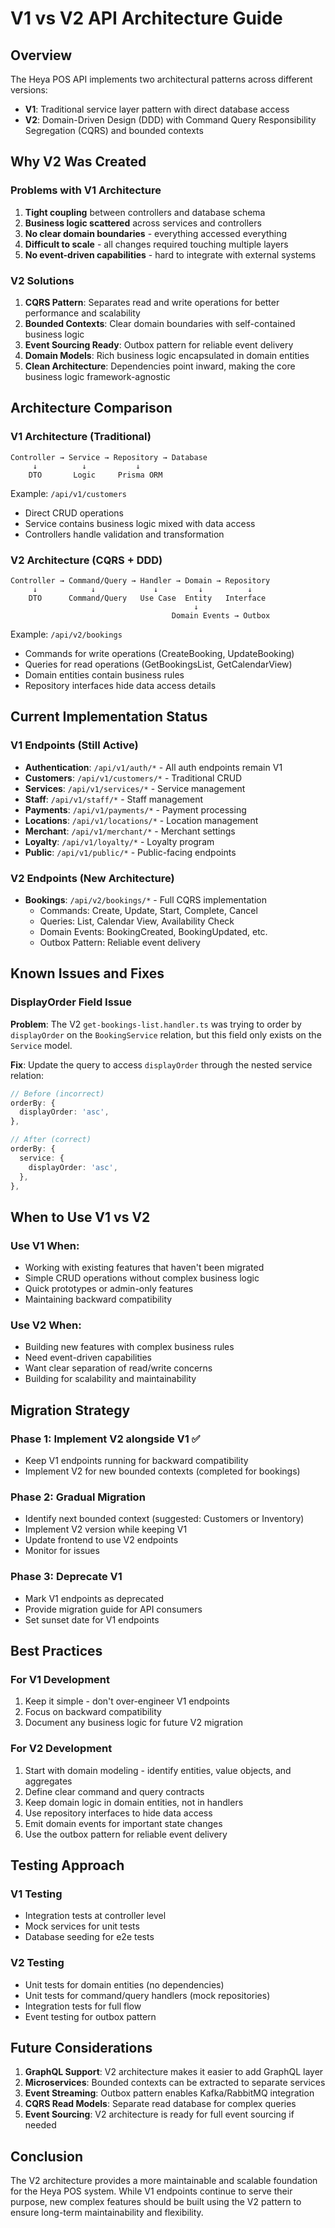 # V1 vs V2 API Architecture Guide

## Overview

The Heya POS API implements two architectural patterns across different versions:
- **V1**: Traditional service layer pattern with direct database access
- **V2**: Domain-Driven Design (DDD) with Command Query Responsibility Segregation (CQRS) and bounded contexts

## Why V2 Was Created

### Problems with V1 Architecture
1. **Tight coupling** between controllers and database schema
2. **Business logic scattered** across services and controllers
3. **No clear domain boundaries** - everything accessed everything
4. **Difficult to scale** - all changes required touching multiple layers
5. **No event-driven capabilities** - hard to integrate with external systems

### V2 Solutions
1. **CQRS Pattern**: Separates read and write operations for better performance and scalability
2. **Bounded Contexts**: Clear domain boundaries with self-contained business logic
3. **Event Sourcing Ready**: Outbox pattern for reliable event delivery
4. **Domain Models**: Rich business logic encapsulated in domain entities
5. **Clean Architecture**: Dependencies point inward, making the core business logic framework-agnostic

## Architecture Comparison

### V1 Architecture (Traditional)
```
Controller → Service → Repository → Database
     ↓          ↓           ↓
    DTO       Logic     Prisma ORM
```

Example: `/api/v1/customers`
- Direct CRUD operations
- Service contains business logic mixed with data access
- Controllers handle validation and transformation

### V2 Architecture (CQRS + DDD)
```
Controller → Command/Query → Handler → Domain → Repository
     ↓            ↓             ↓         ↓          ↓
    DTO      Command/Query   Use Case  Entity   Interface
                                         ↓
                                    Domain Events → Outbox
```

Example: `/api/v2/bookings`
- Commands for write operations (CreateBooking, UpdateBooking)
- Queries for read operations (GetBookingsList, GetCalendarView)
- Domain entities contain business rules
- Repository interfaces hide data access details

## Current Implementation Status

### V1 Endpoints (Still Active)
- **Authentication**: `/api/v1/auth/*` - All auth endpoints remain V1
- **Customers**: `/api/v1/customers/*` - Traditional CRUD
- **Services**: `/api/v1/services/*` - Service management
- **Staff**: `/api/v1/staff/*` - Staff management
- **Payments**: `/api/v1/payments/*` - Payment processing
- **Locations**: `/api/v1/locations/*` - Location management
- **Merchant**: `/api/v1/merchant/*` - Merchant settings
- **Loyalty**: `/api/v1/loyalty/*` - Loyalty program
- **Public**: `/api/v1/public/*` - Public-facing endpoints

### V2 Endpoints (New Architecture)
- **Bookings**: `/api/v2/bookings/*` - Full CQRS implementation
  - Commands: Create, Update, Start, Complete, Cancel
  - Queries: List, Calendar View, Availability Check
  - Domain Events: BookingCreated, BookingUpdated, etc.
  - Outbox Pattern: Reliable event delivery

## Known Issues and Fixes

### DisplayOrder Field Issue
**Problem**: The V2 `get-bookings-list.handler.ts` was trying to order by `displayOrder` on the `BookingService` relation, but this field only exists on the `Service` model.

**Fix**: Update the query to access `displayOrder` through the nested service relation:
```typescript
// Before (incorrect)
orderBy: {
  displayOrder: 'asc',
},

// After (correct)
orderBy: {
  service: {
    displayOrder: 'asc',
  },
},
```

## When to Use V1 vs V2

### Use V1 When:
- Working with existing features that haven't been migrated
- Simple CRUD operations without complex business logic
- Quick prototypes or admin-only features
- Maintaining backward compatibility

### Use V2 When:
- Building new features with complex business rules
- Need event-driven capabilities
- Want clear separation of read/write concerns
- Building for scalability and maintainability

## Migration Strategy

### Phase 1: Implement V2 alongside V1 ✅
- Keep V1 endpoints running for backward compatibility
- Implement V2 for new bounded contexts (completed for bookings)

### Phase 2: Gradual Migration
- Identify next bounded context (suggested: Customers or Inventory)
- Implement V2 version while keeping V1
- Update frontend to use V2 endpoints
- Monitor for issues

### Phase 3: Deprecate V1
- Mark V1 endpoints as deprecated
- Provide migration guide for API consumers
- Set sunset date for V1 endpoints

## Best Practices

### For V1 Development
1. Keep it simple - don't over-engineer V1 endpoints
2. Focus on backward compatibility
3. Document any business logic for future V2 migration

### For V2 Development
1. Start with domain modeling - identify entities, value objects, and aggregates
2. Define clear command and query contracts
3. Keep domain logic in domain entities, not in handlers
4. Use repository interfaces to hide data access
5. Emit domain events for important state changes
6. Use the outbox pattern for reliable event delivery

## Testing Approach

### V1 Testing
- Integration tests at controller level
- Mock services for unit tests
- Database seeding for e2e tests

### V2 Testing
- Unit tests for domain entities (no dependencies)
- Unit tests for command/query handlers (mock repositories)
- Integration tests for full flow
- Event testing for outbox pattern

## Future Considerations

1. **GraphQL Support**: V2 architecture makes it easier to add GraphQL layer
2. **Microservices**: Bounded contexts can be extracted to separate services
3. **Event Streaming**: Outbox pattern enables Kafka/RabbitMQ integration
4. **CQRS Read Models**: Separate read database for complex queries
5. **Event Sourcing**: V2 architecture is ready for full event sourcing if needed

## Conclusion

The V2 architecture provides a more maintainable and scalable foundation for the Heya POS system. While V1 endpoints continue to serve their purpose, new complex features should be built using the V2 pattern to ensure long-term maintainability and flexibility.